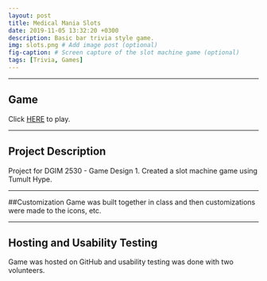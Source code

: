 ```yaml
---
layout: post
title: Medical Mania Slots
date: 2019-11-05 13:32:20 +0300
description: Basic bar trivia style game.  
img: slots.png # Add image post (optional)
fig-caption: # Screen capture of the slot machine game (optional)
tags: [Trivia, Games]
---
```


----

## Game
Click <a href = "https://azschokke.github.io/MedicalManiaSlots" target = "_blank" >HERE</a> to play. 

----

## Project Description
Project for DGIM 2530 - Game Design 1. 
Created a slot machine game using Tumult Hype. 

----

##Customization
Game was built together in class and then customizations were made to the icons, etc. 

----

## Hosting and Usability Testing
Game was hosted on GitHub and usability testing was done with two volunteers. 

